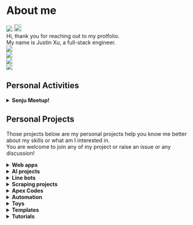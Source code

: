 # About me
![](https://komarev.com/ghpvc/?username=your-github-username)
  <a href="http://x.com/Xu_takax">
    <img height="20" src="https://img.shields.io/twitter/follow/Xu_takax?label=Follow@Xu_takax&logo=x" />
  </a>
<br>
Hi, thank you for reaching out to my protfolio.<br>
My name is Justin Xu, a full-stack engineer.<br>
![](https://github-readme-stats.vercel.app/api/top-langs?username=pyxudev&show_icons=true&locale=en&layout=compact)<br>
![](https://skillicons.dev/icons?i=md,html,css,js,ts,python,php,perl,arduino,bash)<br>
![](https://skillicons.dev/icons?i=aws,azure,vercel,heroku,linux,vim,git,gitlab,mysql,docker)<br>
![](https://skillicons.dev/icons?i=discord,vscode,jenkins,notion,wordpress,bitbucket,postman,sublime,stackoverflow,selenium)
## Personal Activities
<details>
  <summary>
    <b>Senju Meetup!</b>
  </summary>

  Senju Meetup! is an IT study organization started since Mar 2025.<br>
  For more details: [Connpass](https://kitasenju-verystrong.connpass.com/)
  
  - [SenjuMeetup!Docs](https://github.com/pyxudev/SenjuMeetupDocs)
  ---
</details>

## Personal Projects
Those projects below are my personal projects help you know me better about my skills or what am I interested in.<br>
You are welcome to join any of my project or raise an issue or any discussion!

<details>
  <summary>
    <b>Web apps</b>
  </summary>

  - [アレアレHelper](https://github.com/pyxudev/arearehelper)<br>
  A Web app which can help to recall the word you when you foget the term and get tongue-tied.<br>
  URL: https://arearehelper.vercel.app/

  - [バスケやろうぜ](https://github.com/pyxudev/basketball_games_in_Tokyo)<br>
  A basketball games search platform, it helps you to search and reserve to join basketball games hold in Tokyo, Chiba, Saitama.<br>
  URL: https://letsplaybasketball.vercel.app/
  
  - [テクサポテンプレート](https://github.com/pyxudev/supportTemplate)<br>
  It helps technical support engineers to make support works faster<br>
  URL: https://techsuptemplate.vercel.app/
  
  - [先攻はいただいたぜ！](https://github.com/pyxudev/Yugio.github.io)<br>
  A simple HTML/JS based app to decide who will go first between users face to face.<br>
  URL: https://pyxudev.github.io/Yugio.github.io/
  
  - [Bilibili Comment Logger](https://github.com/pyxudev/bilibili_comment_scraper)<br>
  It's a selenium scraper to scrape comments from bilibili in a headless environment.
  Since they shut bilibili API down and changing their encrypt policy frequently.
  ---
</details>

<details>
  <summary>
    <b>AI projects</b>
  </summary>

  - [gpt_foreigners](https://github.com/pyxudev/gpt_foreigners)<br>
  A sinple app to call ChatGPT to give a comprehensive guid for foreigners in Japan.
  
  - [diffussers_flask](https://github.com/pyxudev/diffussers_flask)<br>
  A flask application can submit requests to stable diffusion web ui with APIs.
  
  - [AIreviewer](https://github.com/pyxudev/AIreviewer)<br>
  A react-router app to help technical support engineers to get assistant from ChatGPT.
  ---
</details>

<details>
  <summary>
    <b>Line bots</b>
  </summary>

  - [line_bot_compost_calculate](https://github.com/pyxudev/line_bot_compost_calculate)<br>
  This is a python code for creating a Line bot on AWS Lambda to collect how many food waste will be discard every day.<br>
  Since the user persona is senior citizen, I made it polite and clear and easier for people who are not familliar with using apps on smartphone to get help at any phaze.
  
  - [nba_min_schedule](https://github.com/pyxudev/nba_min_schedule)<br>
  This is a personal remainder with a payed api powered by api-nba-v1.p.rapidapi.com.<br>
  It collects when will Minesota Timberwolves are going to have games for this week and send to Line bot at Monday 8AM.
  ---
</details>

<details>
  <summary>
    <b>Scraping projects</b>
  </summary>

  - [discord_twitter_scraper](https://github.com/pyxudev/discord_twitter_scraper)<br>
  Its a scraper that can script certain Tweets from Twitter then send the posts to Discord.<br>
  However, I've leave it long time since the Twitter changed its name to 'X' and changed policy of the API.
  It may not work as expected.
  
  - [sec_scraper](https://github.com/pyxudev/sec_scraper)<br>
  This a scrapy project to scrape listed company data from [SEC](https://www.sec.gov/).
  
  - [SportsBasketScriper](https://github.com/pyxudev/SportsBasketScriper)<br>
  A urllip-bs4 scraping script to get holding basketball games in Tokyo, Chiba, Saitama.
  The origin website is showing too many ads recently.
</details>

<details>
  <summary>
    <b>Apex Codes</b>
  </summary>

  - [Apex_Opportunity_Count_Contact_Update](https://github.com/pyxudev/Apex_Opportunity_Count_Contact_Update)<br>
  When adding Contacts to a Opportunity record, count how many Contacts been related and insert into a field.<br>
  Including an Apex class and an Apex trigger.
  
  - [Apex_Callout_Tempalte](https://github.com/pyxudev/Apex_Callout_Tempalte)<br>
  Some templates for Http Callout to scrape a website then push to LINE bot.
  ---
</details>

<details>
  <summary>
    <b>Automation</b>
  </summary>

  - [holmes](https://github.com/pyxudev/holmesxu)<br>
  A python liblary on pip to simplify some daily use logic codes.<br>
  Still collecting new ideas for more features.
  
  - [diffusers_env](https://github.com/pyxudev/diffusers_env)<br>
  It's a batch file to automatically create environment for diffuserson Windows.<br>
  It could be outdated since it's using diffusers0.8.0.  
</details>

<details>
  <summary>
    <b>Toys</b>
  </summary>
  Those scripts could be useful sometimes.
  
  - [my_Rss_Reader](https://github.com/pyxudev/my_Rss_Reader)<br>
  A RSS Reader written by python, subscribing Qiita popular items and Connpass latest events as examples.
  
  - [aws_s3_bucket](https://github.com/pyxudev/aws_s3_bucket)<br>
  A Python script to get aws s3 bucket.
  
  - [ban_account](https://github.com/pyxudev/ban_account)<br>
  A Python script to ban inactive account.
  
  - [gaussian_filter](https://github.com/pyxudev/gaussian_filter)<br>
  A Python code for gaussian filter.
  
  - [statics](https://github.com/pyxudev/statics)<br>
  Some Python code for statics
  
  - [TokyoWeather](https://github.com/pyxudev/TokyoWeather)<br>
  A Python script to script weather today for tokyo.<br>
  This api is also used on Yahoo.
  ---
</details>

<details>
  <summary>
    <b>Templates</b>
  </summary>
  Providing templates to speed up developing start up since we will need to create different framework projects among developing projects.
  
  - [Flask_APIserver_template](https://github.com/pyxudev/Flask_APIserver_template)<br>
  A Flask API server template.
  
  - [Scrapy_template](https://github.com/pyxudev/Scrapy_template)<br>
  A template for Scrapy app for a website has redirection.
  
  - [Python_CallAPI_template](https://github.com/pyxudev/Python_CallAPI_template)<br>
  A template to call API from Python.
  
  - [edi_sample](https://github.com/pyxudev/edi_sample)<br>
  A simple WEB-EDI sample.
  
  - [Selenium_template](https://github.com/pyxudev/Selenium_template)<br>
  A Template for Selenium projects.
  
  - [Wiki_HTML](https://github.com/pyxudev/Wiki_HTML)<br>
  A simple HTML template to create a wiki page.
  ---
</details>

<details>
  <summary>
    <b>Tutorials</b>
  </summary>

  - [tutorials_and_documents](https://github.com/pyxudev/tutorials_and_documents)<br>
  Several documents for tutorials and knowledges.
  ---
</details>
